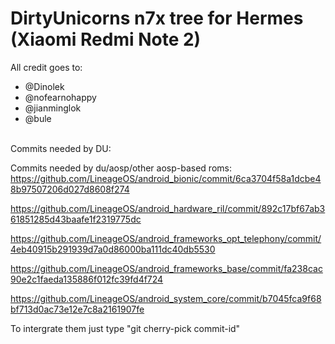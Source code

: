 # DirtyUnicorns n7x tree for Hermes (Xiaomi Redmi Note 2)

All credit goes to:
* @Dinolek
* @nofearnohappy
* @jianminglok
* @bule
<br>
Commits needed by DU: <br>

Commits needed by du/aosp/other aosp-based roms: <br>
https://github.com/LineageOS/android_bionic/commit/6ca3704f58a1dcbe48b97507206d027d8608f274 <br>

https://github.com/LineageOS/android_hardware_ril/commit/892c17bf67ab361851285d43baafe1f2319775dc <br>

https://github.com/LineageOS/android_frameworks_opt_telephony/commit/4eb40915b291939d7a0d86000ba111dc40db5530 <br>

https://github.com/LineageOS/android_frameworks_base/commit/fa238cac90e2c1faeda135886f012fc39fd4f724 <br>

https://github.com/LineageOS/android_system_core/commit/b7045fca9f68bf713d0ac73e12e7c8a2161907fe <br>

To intergrate them just type "git cherry-pick commit-id"
